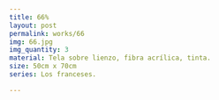 ```yaml
---
title: 66%
layout: post
permalink: works/66
img: 66.jpg
img_quantity: 3
material: Tela sobre lienzo, fibra acrílica, tinta.
size: 50cm x 70cm
series: Los franceses.

---
```


